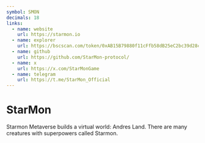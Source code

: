 ```yaml
---
symbol: SMON
decimals: 18
links:
  - name: website
    url: https://starmon.io
  - name: explorer
    url: https://bscscan.com/token/0xAB15B79880f11cFfb58dB25eC2bc39d28c4d80d2
  - name: github
    url: https://github.com/StarMon-protocol/
  - name: x
    url: https://x.com/StarMonGame
  - name: telegram
    url: https://t.me/StarMon_Official
---
```


# StarMon

Starmon Metaverse builds a virtual world: Andres Land. There are many creatures with superpowers called Starmon.
